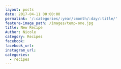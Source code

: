 ```yaml
---
layout: posts
date: 2017-04-11 00:00:00
permalink: '/:categories/:year/:month/:day/:title/'
feature-image_path: /images/temp-one.jpg
title: New Recipe
Author: Nicole
category: Recipes
facebook:
facebook_url:
instagram_url:
categories:
  - recipes
---
```

